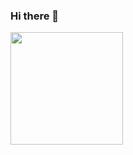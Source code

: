 ### Hi there 👋


<img height="180em" src="https://github-readme-stats.vercel.app/api?username=mkasaii16&show_icons=true&hide_border=true&&count_private=true&include_all_commits=true" />

